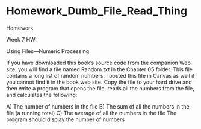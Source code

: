 # Homework_Dumb_File_Read_Thing
Homework

Week 7 HW:

Using Files—Numeric Processing

If you have downloaded this book’s source code from the companion Web site, you will find a file named Random.txt in the Chapter 05 folder. This file contains a long list of random numbers. I posted this file in Canvas as well if you cannot find it in the book web site. Copy the file to your hard drive and then write a program that opens the file, reads all the numbers from the file, and calculates the following:

A) The number of numbers in the file
B) The sum of all the numbers in the file (a running total)
C) The average of all the numbers in the file
The program should display the number of numbers
